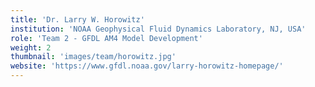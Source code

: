 ```yaml
---
title: 'Dr. Larry W. Horowitz'
institution: 'NOAA Geophysical Fluid Dynamics Laboratory, NJ, USA'
role: 'Team 2 - GFDL AM4 Model Development'
weight: 2
thumbnail: 'images/team/horowitz.jpg'
website: 'https://www.gfdl.noaa.gov/larry-horowitz-homepage/'
---
```

